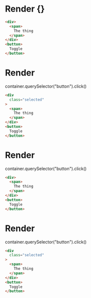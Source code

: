 # Render {}
```html
<div>
  <span>
    The thing
  </span>
</div>
<button>
  Toggle
</button>
```


# Render 
container.querySelector("button").click()

```html
<div
  class="selected"
>
  <span>
    The thing
  </span>
</div>
<button>
  Toggle
</button>
```


# Render 
container.querySelector("button").click()

```html
<div>
  <span>
    The thing
  </span>
</div>
<button>
  Toggle
</button>
```


# Render 
container.querySelector("button").click()

```html
<div
  class="selected"
>
  <span>
    The thing
  </span>
</div>
<button>
  Toggle
</button>
```
